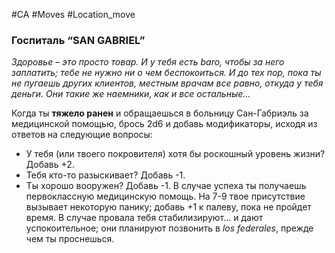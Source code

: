 #CA #Moves #Location_move

### Госпиталь “SAN GABRIEL”
*Здоровье – это просто товар. И у тебя есть baro, чтобы за него заплатить; тебе не нужно ни о чем беспокоиться. И до тех пор, пока ты не пугаешь других клиентов, местным врачам все равно, откуда у тебя деньги. Они такие же наемники, как и все остальные...*

Когда ты **тяжело ранен** и обращаешься в больницу Сан-Габриэль за медицинской помощью, брось 2d6 и добавь модификаторы, исходя из ответов на следующие вопросы: 
-  У тебя (или твоего покровителя) хотя бы роскошный уровень жизни? Добавь +2. 
-  Тебя кто-то разыскивает? Добавь -1. 
-  Ты хорошо вооружен? Добавь -1. 
В случае успеха ты получаешь первоклассную медицинскую помощь. На 7-9 твое присутствие вызывает некоторую панику; добавь +1 к палеву, пока не пройдет время. В случае провала тебя стабилизируют... и дают успокоительное; они планируют позвонить в *los federales*, прежде чем ты проснешься.